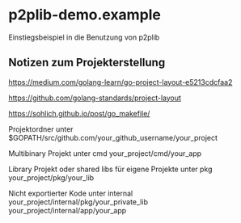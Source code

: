 # p2plib-demo.example
Einstiegsbeispiel in die Benutzung von p2plib


## Notizen zum Projekterstellung

https://medium.com/golang-learn/go-project-layout-e5213cdcfaa2

https://github.com/golang-standards/project-layout

https://sohlich.github.io/post/go_makefile/

Projektordner unter $GOPATH/src/github.com/your_github_username/your_project

Multibinary Projekt unter cmd
your_project/cmd/your_app

Library Projekt oder shared libs für eigene Projekte unter pkg
your_project/pkg/your_lib

Nicht exportierter Kode unter internal
your_project/internal/pkg/your_private_lib
your_project/internal/app/your_app





